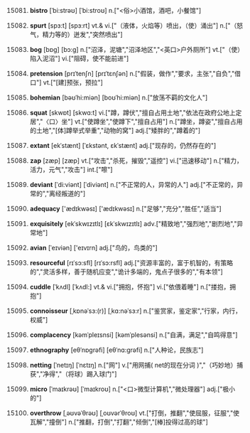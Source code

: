 15081. **bistro**
[ˈbi:strəʊ]  [ˈbi:stroʊ]
n.["<俗>小酒馆，酒吧，小餐馆"]  

15082. **spurt**
[spɜ:t]  [spɜ:rt]
vt.& vi.["（液体，火焰等）喷出，（使）涌出"]  n.["（怒气，精力等的）迸发","突然喷出"]  

15083. **bog**
[bɒg]  [bɔ:g]
n.["沼泽，泥塘","沼泽地区","<英口>户外厕所"]  vt.["（使）陷入泥沼"]  vi.["阻碍，使不能前进"]  

15084. **pretension**
[prɪˈtenʃn]  [prɪˈtɛnʃən]
n.["假装，做作","要求，主张","自负","借口"]  vt.["[建]预张，预拉"]  

15085. **bohemian**
[bəʊˈhi:miən]  [boʊˈhi:miən]
n.["放荡不羁的文化人"]  

15086. **squat**
[skwɒt]  [skwɑ:t]
vi.["蹲，蹲伏","擅自占用土地","依法在政府公地上定居","〈口〉坐"]  vt.["使蹲坐","使蹲下","擅自占用"]  n.["蹲坐，蹲姿","擅自占用的土地","[体]蹲举式举重","动物的窝"]  adj.["矮胖的","蹲着的"]  

15087. **extant**
[ekˈstænt]  [ˈɛkstənt, ɛkˈstænt]
adj.["现存的，仍然存在的"]  

15088. **zap**
[zæp]  [zæp]
vt.["攻击","杀死，摧毁","遥控"]  vi.["迅速移动"]  n.["精力，活力，元气","攻击"]  int.["嚓"]  

15089. **deviant**
[ˈdi:viənt]  [ˈdiviənt]
n.["不正常的人，异常的人"]  adj.["不正常的，异常的","离经叛道的"]  

15090. **adequacy**
['ædɪkwəsɪ]  ['ædɪkwəsɪ]
n.["足够","充分","胜任","适当"]  

15091. **exquisitely**
[ekˈskwɪzɪtlɪ]  [ɛkˈskwɪzɪtlɪ]
adv.["精致地","强烈地","剧烈地","异常地"]  

15092. **avian**
[ˈeɪviən]  ['eɪvɪrn]
adj.["鸟的，鸟类的"]  

15093. **resourceful**
[rɪˈsɔ:sfl]  [rɪˈsɔ:rsfl]
adj.["资源丰富的，富于机智的，有策略的","灵活多样，善于随机应变","诡计多端的，鬼点子很多的","有本领"]  

15094. **cuddle**
[ˈkʌdl]  [ˈkʌdl:]
vt.& vi.["拥抱，怀抱"]  vi.["依偎着睡"]  n.["搂抱，拥抱"]  

15095. **connoisseur**
[ˌkɒnəˈsɜ:(r)]  [ˌkɑ:nəˈsɜ:r]
n.["鉴赏家，鉴定家","行家，内行，权威"]  

15096. **complacency**
[kəmˈpleɪsnsi]  [kəmˈplesənsi]
n.["自满，满足","自鸣得意"]  

15097. **ethnography**
[eθˈnɒgrəfi]  [eθˈnɑ:grəfi]
n.["人种论，民族志"]  

15098. **netting**
[ˈnetɪŋ]  [ˈnɛtɪŋ]
n.["网"]  v.["用网捕( net的现在分词 )","（巧妙地）捕获","净得","（将球）踢入球门"]  

15099. **micro**
[ˈmaɪkrəʊ]  [ˈmaɪkroʊ]
n.["<口>微型计算机","微处理器"]  adj.["极小的"]  

15100. **overthrow**
[ˌəʊvəˈθrəʊ]  [ˌoʊvərˈθroʊ]
vt.["打倒，推翻","使屈服，征服","使瓦解","撞倒"]  n.["推翻，打倒","打翻","倾倒","[棒]投得过高的球"]  

